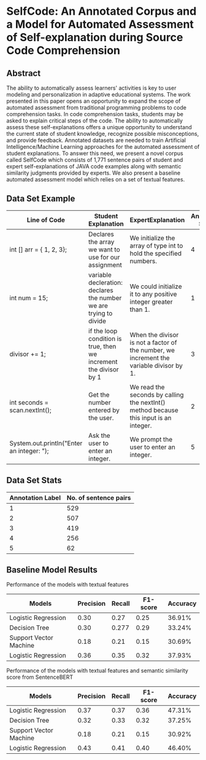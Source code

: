 # SelfCode: An Annotated Corpus and a Model for Automated Assessment of Self-explanation during Source Code Comprehension

## Abstract
The ability to automatically assess learners' activities is key to user modeling and personalization in adaptive educational systems.
The work presented in this paper opens an opportunity to expand the scope of automated assessment from traditional programming problems to code comprehension tasks. 
In code comprehension tasks, students may be asked to explain critical steps of the code. The ability to automatically assess these self-explanations offers a unique 
opportunity to understand the current state of student knowledge, recognize possible misconceptions, and provide feedback. Annotated datasets are needed to train 
Artificial Intelligence/Machine Learning approaches for the automated assessment of student explanations. To answer this need, we present a novel corpus called 
SelfCode which consists of 1,771 sentence pairs of student and expert self-explanations of JAVA code examples along with semantic similarity judgments provided by 
experts. We also present a baseline automated assessment model which relies on a set of textual features.

## Data Set Example
| Line of Code | Student Explanation | ExpertExplanation | Annotation Score |
| --- | --- | ---| --- |
| int [] arr = { 1, 2, 3}; | Declares the array we want to use for our assignment | We initialize the array of type int to hold the specified numbers. | 4 |
| int num = 15; | variable decleration: declares the number we are trying to divide | We could initialize it to any positive integer greater than 1. | 1 |
|  divisor += 1; | if the loop condition is true, then we increment the divisor by 1 | When the divisor is not a factor of the number, we increment the variable divisor by 1. | 3 |
| int seconds = scan.nextInt(); | Get the number entered by the user. | We read the seconds by calling the nextInt() method because this input is an integer. | 2 |
| System.out.println("Enter an integer: "); | Ask the user to enter an integer. | We prompt the user to enter an integer.| 5 |

## Data Set Stats

| Annotation Label | No. of sentence pairs |
| --- | --- |
| 1 | 529 |
| 2 | 507 |
| 3 | 419 |
| 4 | 256 |
| 5 | 62 |

## Baseline Model Results

Performance of the models with textual features

| Models | Precision | Recall | F1-score | Accuracy |
| --- | --- | --- | --- | --- |
| Logistic Regression | 0.30 | 0.27 | 0.25 | 36.91% |
| Decision Tree | 0.30 | 0.277 | 0.29 | 33.24% |
| Support Vector Machine | 0.18 | 0.21 | 0.15 | 30.69% |
| Logistic Regression | 0.36 | 0.35 | 0.32 | 37.93% |

Performance of the models with textual features and semantic similarity score from SentenceBERT

| Models | Precision | Recall | F1-score | Accuracy |
| --- | --- | --- | --- | --- |
| Logistic Regression | 0.37 | 0.37 | 0.36 | 47.31% |
| Decision Tree | 0.32 | 0.33 | 0.32 | 37.25% |
| Support Vector Machine | 0.18 | 0.21 | 0.15 | 30.92% |
| Logistic Regression | 0.43 | 0.41 | 0.40 | 46.40% |

